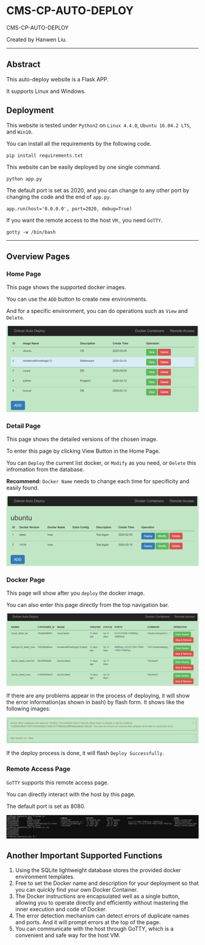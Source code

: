 # CMS-CP-AUTO-DEPLOY

CMS-CP-AUTO-DEPLOY

Created by Hanwen Liu.

---

## Abstract

This auto-deploy website is a Flask APP.

It supports Linux and Windows.

## Deployment

This website is tested under `Python2` on `Linux 4.4.0`, `Ubuntu 16.04.2 LTS`, and `Win10`.

You can install all the requirements by the following code.

```
pip install requirements.txt
```

This website can be easily deployed by one single command.

```
python app.py
```

 The default port is set as 2020, and you can change to any other port by changing the code and the end of `app.py`.

```
app.run(host='0.0.0.0', port=2020, debug=True)
```

If you want the remote access to the host `VM`., you need `GoTTY`.

```
gotty -w /bin/bash
```

---

## Overview Pages

### Home Page

This page shows the supported docker images.

You can use the `ADD` button to create new environments. 

And for a specific environment, you can do operations such as `View` and `Delete`.

![image-20200229215241200](README/image-20200229215241200.png)

### Detail Page

This page shows the detailed versions of the chosen image.

To enter this page by clicking View Button in the Home Page.

You can `Deploy` the current list docker, or `Modify` as you need, or `Delete` this infromation from the database.

**Recommend:** `Docker Name` needs to change each time for specificity and easily found.

![image-20200229215405139](README/image-20200229215405139.png)

### Docker Page

This page will show after you `deploy` the docker image.

You can also enter this page directly from the top navigation bar.

![image-20200229215824373](README/image-20200229215824373.png)

If there are any problems appear in the process of deploying, it will show the error information(as shown in bash) by flash form. It shows like the following images:

![image-20200229221120782](README/image-20200229221120782.png)

If the deploy process is done, it will flash `Deploy Successfully`.

### Remote Access Page

`GoTTY` supports this remote access page.

You can directly interact with the host by this page. 

The default port is set as 8080.

![image-20200229222739469](README/image-20200229222739469.png)



## Another Important Supported Functions

1. Using the SQLite lightweight database stores the provided docker environment templates.
2. Free to set the Docker name and description for your deployment so that you can quickly find your own Docker Container.
3. The Docker instructions are encapsulated well as a single button, allowing you to operate directly and efficiently without mastering the inner execution and code of Docker.
4. The error detection mechanism can detect errors of duplicate names and ports. And it will prompt errors at the top of the page.
5. You can communicate with the host through GoTTY, which is a convenient and safe way for the host VM.